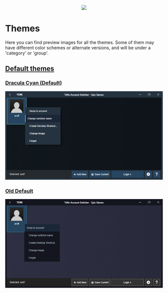 
<p align="center">
  <a href="https://tcno.co/">
    <img src="https://raw.githubusercontent.com/TcNobo/TcNo-Acc-Switcher-Themes/master/other/img/Themes_Banner.png"></a>
</p>

# Themes

Here you can find preview images for all the themes. Some of them may have different color schemes or alternate versions, and will be under a 'category' or 'group'. 

## [Default themes](Themes/Default_Themes)

### [Dracula Cyan (Default)](Themes/Default_Themes/Dracula_Cyan)

![Dracula Cyan Screenshot](Themes/Default_Themes/Dracula_Cyan/Switcher.png)

### [Old Default](Themes/Default_Themes/Old_Default)

![Default Screenshot](Themes/Default_Themes/Old_Default/Switcher.png)
